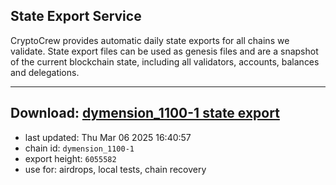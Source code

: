 ## State Export Service
CryptoCrew provides automatic daily state exports for all chains we validate. State export files can be used as genesis files and are a snapshot of the current blockchain state, including all validators, accounts, balances and delegations.

---
**Download: [dymension_1100-1 state export](https://dl-eu2.ccvalidators.com/SERVICE/dymension/dymension_1100-1_export_6055582.json)**
---

- last updated: Thu Mar 06 2025 16:40:57
- chain id: `dymension_1100-1`
- export height: `6055582`
- use for: airdrops, local tests, chain recovery
